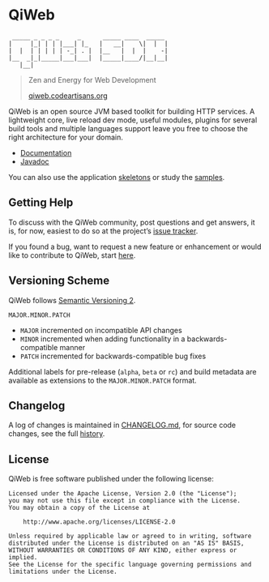 # QiWeb
     _____ _ _ _ _     _      _____ ____  _____ 
    |     |_| | | |___| |_   |   __|    \|  |  |
    |  |  | | | | | -_| . |  |__   |  |  |    -|
    |__  _|_|_____|___|___|  |_____|____/|__|__|
       |__|

> Zen and Energy for Web Development
>
> [qiweb.codeartisans.org](https://qiweb.codeartisans.org/)

QiWeb is an open source JVM based toolkit for building HTTP services. A lightweight core, live reload dev mode, useful modules, plugins for several build tools and multiple languages support leave you free to choose the right architecture for your domain.

* [Documentation](https://qiweb.codeartisans.org/doc/current/)
* [Javadoc](https://qiweb.codeartisans.org/doc/current/api/)

You can also use the application [skeletons](https://qiweb.codeartisans.org/resources/skeletons.html) or study the [samples](https://qiweb.codeartisans.org/resources/samples.html).


## Getting Help

To discuss with the QiWeb community, post questions and get answers, it is, for now, easiest to do so at the project’s [issue tracker](https://scm.codeartisans.org/qiweb/qiweb/issues).

If you found a bug, want to request a new feature or enhancement or would like to contribute to QiWeb, start [here](https://qiweb.codeartisans.org/community.html).


## Versioning Scheme

QiWeb follows [Semantic Versioning 2](http://semver.org/).

`MAJOR.MINOR.PATCH`

- `MAJOR` incremented on incompatible API changes
- `MINOR` incremented when adding functionality in a backwards-compatible manner
- `PATCH` incremented for backwards-compatible bug fixes

Additional labels for pre-release (`alpha`, `beta` or `rc`) and build metadata are available as extensions to the `MAJOR.MINOR.PATCH` format.


## Changelog

A log of changes is maintained in [CHANGELOG.md](CHANGELOG.md), for source code changes, see the full [history](https://scm.codeartisans.org/qiweb/qiweb/network/master).


## License

QiWeb is free software published under the following license:

    Licensed under the Apache License, Version 2.0 (the "License");
    you may not use this file except in compliance with the License.
    You may obtain a copy of the License at

        http://www.apache.org/licenses/LICENSE-2.0

    Unless required by applicable law or agreed to in writing, software
    distributed under the License is distributed on an "AS IS" BASIS,
    WITHOUT WARRANTIES OR CONDITIONS OF ANY KIND, either express or implied.
    See the License for the specific language governing permissions and
    limitations under the License.
